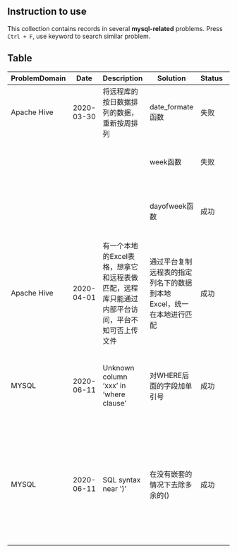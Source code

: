 ## Instruction to use

This collection contains records in several **mysql-related** problems. Press `Ctrl + F`, use keyword to search similar problem.

## Table

ProblemDomain | Date | Description | Solution | Status | Remark
------------ | ------------- | ------------- | ------------- | ------------- | -------------
Apache Hive | 2020-03-30 | 将远程库的按日数据排列的数据，重新按周排列 | date_formate函数 | 失败
  |  |  |  | week函数 | 失败 | week函数和date_formate一年多少周的计算方式不同
  |  |  |  | dayofweek函数 | 成功 | 参考[Apache Hive 内置函数(Builtin Function)列表](https://www.iteblog.com/archives/2032.html)，[存档链接](https://web.archive.org/save/https://www.iteblog.com/archives/2032.html)
Apache Hive | 2020-04-01 | 有一个本地的Excel表格，想拿它和远程表做匹配，远程库只能通过内部平台访问，平台不知可否上传文件 | 通过平台复制远程表的指定列名下的数据到本地Excel，统一在本地进行匹配 | 成功
MYSQL | 2020-06-11 | Unknown column ‘xxx’ in ‘where clause’ | 对WHERE后面的字段加单引号 | 成功 | 任何字段，如果定义的类型是int型的可以不用加引号，但是如果是字符串类型的，必须加单引号
MYSQL | 2020-06-11 | SQL syntax near ')' | 在没有嵌套的情况下去除多余的() | 成功 | 举例：SELECT * FROM \nSELECT A FROM table1和SELECT * FROM (\nSELECT A FROM table1, \nSELECT B FROM table2)
